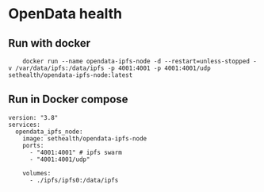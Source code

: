 # OpenData health


## Run with docker
```
	docker run --name opendata-ipfs-node -d --restart=unless-stopped -v /var/data/ipfs:/data/ipfs -p 4001:4001 -p 4001:4001/udp sethealth/opendata-ipfs-node:latest
```

## Run in Docker compose

```
version: "3.8"
services:
  opendata_ipfs_node:
    image: sethealth/opendata-ipfs-node
    ports:
      - "4001:4001" # ipfs swarm
      - "4001:4001/udp"

    volumes:
      - ./ipfs/ipfs0:/data/ipfs
```
